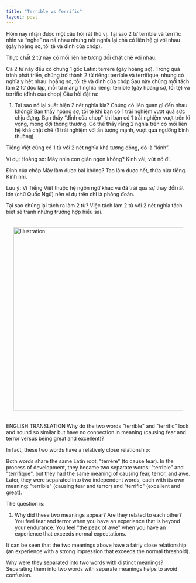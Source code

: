 ```yaml
---
title: "Terrible vs Terrific"
layout: post
---
```

Hôm nay nhận được một câu hỏi rát thú vị. Tại sao 2 từ terrible và terrific nhìn và “nghe” na ná nhau nhưng nét nghĩa lại chả có liên hệ gì với nhau (gây hoảng sợ, tồi tệ và đỉnh của chóp).

Thực chất 2 từ này có mối liên hệ tương đối chặt chẽ với nhau:

Cả 2 từ này đều có chung 1 gốc Latin: terrēre (gây hoảng sợ). 
Trong quá trình phát triển, chúng trở thành 2 từ riêng: terrible và terrifique, nhưng có nghĩa y hệt nhau: hoảng sợ, tồi tệ và đỉnh của chóp
Sau này chúng mới tách làm 2 từ độc lập, mỗi từ mang 1 nghĩa riêng: terrible (gây hoảng sợ, tồi tệ) và terrific (đỉnh của chop)
Câu hỏi đặt ra: 

1. Tại sao nó lại xuất hiện 2 nét nghĩa kia? Chúng có liên quan gì đến nhau không?
Bạn thấy hoảng sợ, tồi tệ khi bạn có 1 trải nghiệm vượt quá sức chịu đựng.
Bạn thấy “đỉnh của chop” khi bạn có 1 trải nghiệm vượt trên kì vọng, mong đợi thông thường.
Có thể thấy rằng 2 nghĩa trên có mối liên hệ khá chặt chẽ (1 trải nghiệm với ấn tượng mạnh, vượt quá ngưỡng bình thường)

Tiếng Việt cũng có 1 từ với 2 nét nghĩa khá tương đồng, đó là “kinh”.

Ví dụ:
Hoảng sợ:
Mày nhìn con gián ngon không?
Kinh vãi, vứt nó đi.

Đỉnh của chóp
Mày làm được bài không?
Tao làm được hết, thừa nửa tiếng.
Kinh nhỉ.

Lưu ý: Vì Tiếng Việt thuộc hệ ngôn ngữ khác và đã trải qua sự thay đổi rất lớn (chữ Quốc Ngữ) nên ví dụ trên chỉ là phỏng đoán.

Tại sao chúng lại tách ra làm 2 từ?
Việc tách làm 2 từ với 2 nét nghĩa tách biệt sẽ tránh những trường hợp hiểu sai.

<div style="display: flex; justify-content: center; padding: 20px;">
    <img src="{{ site.baseurl }}/assets/media/posts/2022-05-01-terrible-va-terrific.png" alt="Illustration" style="width: 500px; height: auto;">
</div>

ENGLISH TRANSLATION
Why do the two words "terrible" and "terrific" look and sound so similar but have no connection in meaning (causing fear and terror versus being great and excellent)?

In fact, these two words have a relatively close relationship:

Both words share the same Latin root, "terrēre" (to cause fear). In the process of development, they became two separate words: "terrible" and "terrifique", but they had the same meaning of causing fear, terror, and awe. Later, they were separated into two independent words, each with its own meaning: "terrible" (causing fear and terror) and "terrific" (excellent and great).

The question is:
1. Why did these two meanings appear? Are they related to each other?
You feel fear and terror when you have an experience that is beyond your endurance.
You feel "the peak of awe" when you have an experience that exceeds normal expectations.

It can be seen that the two meanings above have a fairly close relationship (an experience with a strong impression that exceeds the normal threshold).

Why were they separated into two words with distinct meanings?
Separating them into two words with separate meanings helps to avoid confusion.

